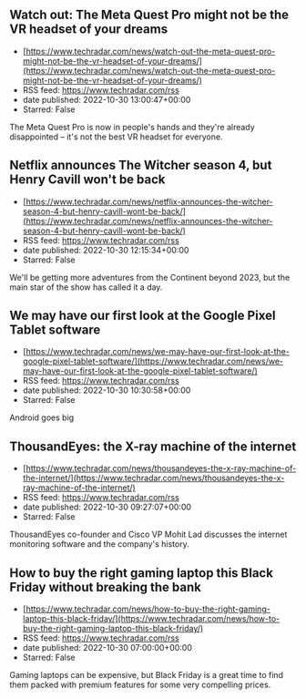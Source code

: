 ## Watch out: The Meta Quest Pro might not be the VR headset of your dreams
 - [https://www.techradar.com/news/watch-out-the-meta-quest-pro-might-not-be-the-vr-headset-of-your-dreams/](https://www.techradar.com/news/watch-out-the-meta-quest-pro-might-not-be-the-vr-headset-of-your-dreams/)
 - RSS feed: https://www.techradar.com/rss
 - date published: 2022-10-30 13:00:47+00:00
 - Starred: False

The Meta Quest Pro is now in people's hands and they're already disappointed – it's not the best VR headset for everyone.

## Netflix announces The Witcher season 4, but Henry Cavill won't be back
 - [https://www.techradar.com/news/netflix-announces-the-witcher-season-4-but-henry-cavill-wont-be-back/](https://www.techradar.com/news/netflix-announces-the-witcher-season-4-but-henry-cavill-wont-be-back/)
 - RSS feed: https://www.techradar.com/rss
 - date published: 2022-10-30 12:15:34+00:00
 - Starred: False

We'll be getting more adventures from the Continent beyond 2023, but the main star of the show has called it a day.

## We may have our first look at the Google Pixel Tablet software
 - [https://www.techradar.com/news/we-may-have-our-first-look-at-the-google-pixel-tablet-software/](https://www.techradar.com/news/we-may-have-our-first-look-at-the-google-pixel-tablet-software/)
 - RSS feed: https://www.techradar.com/rss
 - date published: 2022-10-30 10:30:58+00:00
 - Starred: False

Android goes big

## ThousandEyes: the X-ray machine of the internet
 - [https://www.techradar.com/news/thousandeyes-the-x-ray-machine-of-the-internet/](https://www.techradar.com/news/thousandeyes-the-x-ray-machine-of-the-internet/)
 - RSS feed: https://www.techradar.com/rss
 - date published: 2022-10-30 09:27:07+00:00
 - Starred: False

ThousandEyes co-founder and Cisco VP Mohit Lad discusses the internet monitoring software and the company's history.

## How to buy the right gaming laptop this Black Friday without breaking the bank
 - [https://www.techradar.com/news/how-to-buy-the-right-gaming-laptop-this-black-friday/](https://www.techradar.com/news/how-to-buy-the-right-gaming-laptop-this-black-friday/)
 - RSS feed: https://www.techradar.com/rss
 - date published: 2022-10-30 07:00:00+00:00
 - Starred: False

Gaming laptops can be expensive, but Black Friday is a great time to find them packed with premium features for some very compelling prices.
